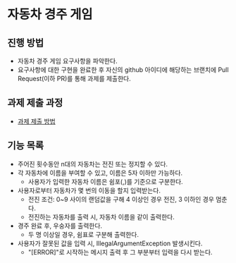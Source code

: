 # 자동차 경주 게임
## 진행 방법
* 자동차 경주 게임 요구사항을 파악한다.
* 요구사항에 대한 구현을 완료한 후 자신의 github 아이디에 해당하는 브랜치에 Pull Request(이하 PR)를 통해 과제를 제출한다.

## 과제 제출 과정
* [과제 제출 방법](https://github.com/next-step/nextstep-docs/tree/master/precourse)

## 기능 목록
* 주어진 횟수동안 n대의 자동차는 전진 또는 정지할 수 있다.
* 각 자동차에 이름을 부여할 수 있고, 이름은 5자 이하만 가능하다.
  - 사용자가 입력한 자동차 이름은 쉼포(,)를 기준으로 구분한다.
* 사용자로부터 자동차가 몇 번의 이동을 할지 입력받는다.
  - 전진 조건: 0~9 사이의 랜덤값을 구해 4 이상인 경우 전진, 3 이하인 경우 멈춘다.
  - 전진하는 자동차를 출력 시, 자동차 이름을 같이 출력한다.
* 경주 완료 후, 우숭자를 출력한다.  
  - 두 명 이상일 경우, 쉼표로 구분해 출력한다.
* 사용자가 잘못된 값을 입력 시, IllegalArgumentException 발생시킨다.
  - "[ERROR]"로 시작하는 메시지 출력 후 그 부분부터 입력을 다시 받는다.